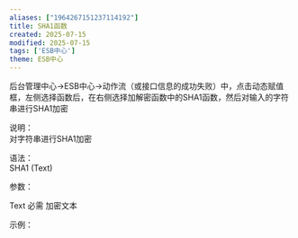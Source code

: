 ```yaml
---
aliases: ["1964267151237114192"]
title: SHA1函数
created: 2025-07-15
modified: 2025-07-15
tags: ['ESB中心']
theme: ESB中心
---
```


后台管理中心->ESB中心->动作流（或接口信息的成功失败）中，点击动态赋值框，左侧选择函数后，在右侧选择加解密函数中的SHA1函数，然后对输入的字符串进行SHA1加密

说明：  
对字符串进行SHA1加密  

语法：  
SHA1 (Text)  

参数：

Text 必需 加密文本

示例：